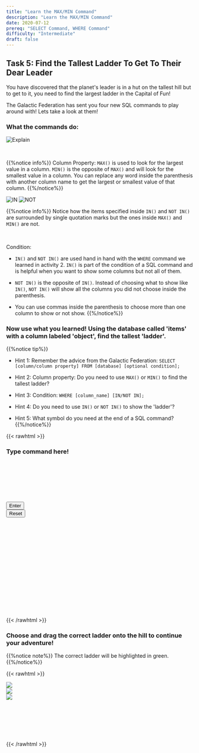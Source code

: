 ```yaml
---
title: "Learn the MAX/MIN Command"
description: "Learn the MAX/MIN Command"
date: 2020-07-12
prereq: "SELECT Command, WHERE Command"
difficulty: "Intermediate"
draft: false
---
```

<!-- Links for javascript and CSS needed for drop down logic -->
<link rel="stylesheet" href="../default/_default.css" type="text/css"></link>
<link rel="stylesheet" href="../default/_type.css" type="text/css"></link>
<link rel="stylesheet" href="_activity5.css" type="text/css"></link>
<script type="text/javascript" src="../default/_default.js"></script>
<script type="text/javascript" src="../default/_type.js"></script>
<script type="text/javascript" src="_activity5.js"></script>
<script type="text/javascript" src="../default/alasql.js"></script>
<script type="text/javascript" src="../default/db.js"></script>

<!-- Embed YouTube Video Link here when ready -->

## Task 5: Find the Tallest Ladder To Get To Their Dear Leader

You have discovered that the planet's leader is in a hut on the tallest hill but to get to it, you need to find the largest ladder in the Capital of Fun!

The Galactic Federation has sent you four new SQL commands to play around with! Lets take a look at them!


### What the commands do:

![Explain](assets/max_min.png)

<br/>

{{%notice info%}}
Column Property:
`MAX()` is used to look for the largest value in a column. `MIN()` is the opposite of `MAX()` and will look for the smallest value in a column.
You can replace any word inside the parenthesis with another column name to get the largest or smallest value of that column.
{{%/notice%}}

![IN](assets/In.png)
![NOT](assets/not.png)

{{%notice info%}}
Notice how the items specified inside `IN()` and `NOT IN()` are surrounded by single quotation marks but the ones inside `MAX()` and `MIN()` are not.

<br>

Condition:
* `IN()` and `NOT IN()` are used hand in hand with the `WHERE` command we learned in activity 2. `IN()` is part of the condition of a SQL command and is helpful when you want to show some columns but not all of them.

* `NOT IN()` is the opposite of `IN()`. Instead of choosing what to show like `IN()`, `NOT IN()` will show all the columns you did not choose inside the parenthesis.

* You can use commas inside the parenthesis to choose more than one column to show or not show.
{{%/notice%}}

### Now use what you learned! Using the database called 'items' with a column labeled 'object', find the tallest 'ladder'.
{{%notice tip%}}
* Hint 1: Remember the advice from the Galactic Federation: `SELECT [column/column property] FROM [database] [optional condition];`

* Hint 2: Column property: Do you need to use `MAX()` or `MIN()` to find the tallest ladder?

* Hint 3: Condition: `WHERE [column_name] [IN/NOT IN];`

* Hint 4: Do you need to use `IN()` or `NOT IN()` to show the 'ladder'?

* Hint 5: What symbol do you need at the end of a SQL command?
{{%/notice%}}
<!-- SQL Type In Activity -->

{{< rawhtml >}}

  <div class="terminal_div" id="terminal_div">
    <div class = "outer">
      <h3 id = "commands" contenteditable="true" onclick="document.getElementById('commands').innerHTML = ''"> Type command here!<h3>
    </div>
    <div style="clear: both;"></div> 
    </br></br></br></br></br></br>
    <button class="button button1" onclick="sql()"> Enter </button>
    <div style="clear: both;"></div> 
    <button class = "button reset" onclick="document.getElementById('commands').innerHTML = ''">Reset</button>
  </div>
  <div style="clear: both;"></div> 
  <h1 class="error" id="sqlcommand" style="visibility:hidden"><strong>ERROR INVALID INPUT></strong></h1>
  <table id="table">
    <tr></tr>
  </table>
  <h4 id="story"></h4>

  <div id="legend" style="visibility:hidden">
    <br/>
    <p style="color:red;"> RED Ladder = 100 </p>
    <p style="color:blue;"> BLUE Ladder = 60 </p>
    <p style="color:brown;"> BROWN Ladder = 20 </p>
    </br>
  </div>

{{< /rawhtml >}}


### Choose and drag the correct ladder onto the hill to continue your adventure!

{{%notice note%}}
The correct ladder will be highlighted in green.
{{%/notice%}}

{{< rawhtml >}}


<!-- Player drags ladder block to drop block to finish mission -->
<div class="hill_div" id="hill_div">

<!-- Drop Location -->
<div id="div4" class="dropClass" ondrop="drop(event)" ondragover="allowDrop(event)";> </div>

<!-- Drag Block -->
<div id="div1" class ="codeBlocks" style="clear: left;" ondrop="drop(event)" ondragover="allowDrop(event)">
  <img class="img" src="assets/ladder.png" draggable="true" ondragstart="drag(event)" id="drag1">
</div>

<div id="div2" class ="codeBlocks" ondrop="drop(event)" ondragover="allowDrop(event)">
  <img class="img" src="assets/ladder_blue.png" draggable="true" ondragstart="drag(event)" id="drag2">
</div>

<div id="div3" class ="codeBlocks" ondrop="drop(event)" ondragover="allowDrop(event)">
  <img class="img" src="assets/ladder_brown.png" draggable="true" ondragstart="drag(event)" id="drag3">
</div>

</div>

<div style="clear: both;"></div> 

<!-- Next mission text displays -->
<div id="text1" style="visibility:hidden">
  <p> You made it! The Dear Leader tells you that the Planet of Fun is in danger of being invaded by the aliens from the Planet of Boredom!
  You must find the Totems of Fun in order to save the planet! </p>
</div>

<!-- Tells User to continue mission -->
<div class="resume_plot" id="resume_plot" style="visibility:hidden">
  <div class="alert">
    <span id="check">&#10003;</span>
    You've completed the task! Continue to the next mission!
  </div>
</div>

{{< /rawhtml >}}